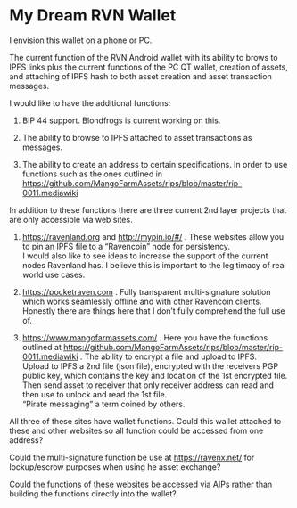 # My Dream RVN Wallet
I envision this wallet on a phone or PC.  

The current function of the RVN Android wallet with its ability to brows to IPFS links plus the current functions of the PC QT wallet, 
creation of assets, and attaching of IPFS hash to both asset creation and asset transaction messages.

I would like to have the additional functions:

1.	 BIP 44 support.  Blondfrogs is current working on this.

2.	The ability to browse to IPFS attached to asset transactions as messages.

3.	The ability to create an address to certain specifications.  In order to use functions such as the ones outlined in 
    https://github.com/MangoFarmAssets/rips/blob/master/rip-0011.mediawiki
    
In addition to these functions there are three current 2nd layer projects that are only accessible via web sites.  

1.	https://ravenland.org and http://mypin.io/#/ .  These websites allow you to pin an IPFS file to a “Ravencoin” node for persistency.  
    I would also like to see ideas to increase the support of the current nodes Ravenland has.  I believe this is important to the 
    legitimacy of real world use cases. 
    
2.	https://pocketraven.com .  Fully transparent multi-signature solution which works seamlessly offline and with other Ravencoin clients.
    Honestly there are things here that I don’t fully comprehend the full use of.  
    
3.	https://www.mangofarmassets.com/ . Here you have the functions outlined at 
    https://github.com/MangoFarmAssets/rips/blob/master/rip-0011.mediawiki . The ability to encrypt a file and upload to IPFS.  
    Upload to IPFS a 2nd file (json file), encrypted with the receivers PGP public key, which contains the key and location of the 1st 
    encrypted file.  Then send asset to receiver that only receiver address can read and then use to unlock and read the 1st file.  
    “Pirate messaging” a term coined by others.
    
All three of these sites have wallet functions.  Could this wallet attached to these and other websites so all function could be 
accessed from one address?

Could the multi-signature function be use at https://ravenx.net/  for lockup/escrow purposes when using he asset exchange?

Could the functions of these websites be accessed via AIPs rather than building the functions directly into the wallet?
